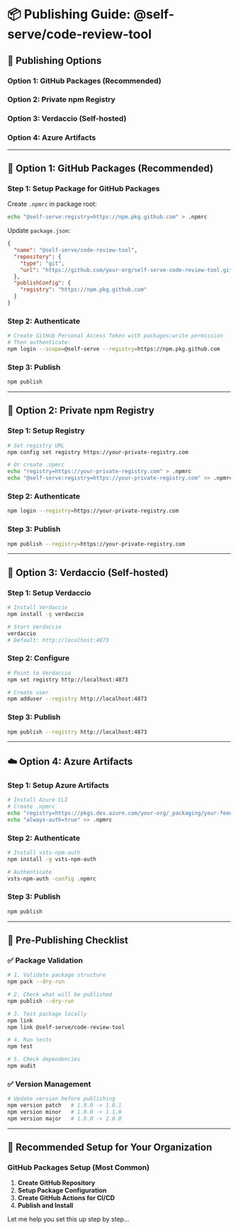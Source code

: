 # 📦 **Publishing Guide: @self-serve/code-review-tool**

## 🎯 **Publishing Options**

### **Option 1: GitHub Packages (Recommended)**
### **Option 2: Private npm Registry**
### **Option 3: Verdaccio (Self-hosted)**
### **Option 4: Azure Artifacts**

---

## 🚀 **Option 1: GitHub Packages (Recommended)**

### **Step 1: Setup Package for GitHub Packages**

Create `.npmrc` in package root:
```bash
echo "@self-serve:registry=https://npm.pkg.github.com" > .npmrc
```

Update `package.json`:
```json
{
  "name": "@self-serve/code-review-tool",
  "repository": {
    "type": "git",
    "url": "https://github.com/your-org/self-serve-code-review-tool.git"
  },
  "publishConfig": {
    "registry": "https://npm.pkg.github.com"
  }
}
```

### **Step 2: Authenticate**
```bash
# Create GitHub Personal Access Token with packages:write permission
# Then authenticate:
npm login --scope=@self-serve --registry=https://npm.pkg.github.com
```

### **Step 3: Publish**
```bash
npm publish
```

---

## 🏢 **Option 2: Private npm Registry**

### **Step 1: Setup Registry**
```bash
# Set registry URL
npm config set registry https://your-private-registry.com

# Or create .npmrc
echo "registry=https://your-private-registry.com" > .npmrc
echo "@self-serve:registry=https://your-private-registry.com" >> .npmrc
```

### **Step 2: Authenticate**
```bash
npm login --registry=https://your-private-registry.com
```

### **Step 3: Publish**
```bash
npm publish --registry=https://your-private-registry.com
```

---

## 🐳 **Option 3: Verdaccio (Self-hosted)**

### **Step 1: Setup Verdaccio**
```bash
# Install Verdaccio
npm install -g verdaccio

# Start Verdaccio
verdaccio
# Default: http://localhost:4873
```

### **Step 2: Configure**
```bash
# Point to Verdaccio
npm set registry http://localhost:4873

# Create user
npm adduser --registry http://localhost:4873
```

### **Step 3: Publish**
```bash
npm publish --registry http://localhost:4873
```

---

## ☁️ **Option 4: Azure Artifacts**

### **Step 1: Setup Azure Artifacts**
```bash
# Install Azure CLI
# Create .npmrc
echo "registry=https://pkgs.dev.azure.com/your-org/_packaging/your-feed/npm/registry/" > .npmrc
echo "always-auth=true" >> .npmrc
```

### **Step 2: Authenticate**
```bash
# Install vsts-npm-auth
npm install -g vsts-npm-auth

# Authenticate
vsts-npm-auth -config .npmrc
```

### **Step 3: Publish**
```bash
npm publish
```

---

## 🔧 **Pre-Publishing Checklist**

### **✅ Package Validation**
```bash
# 1. Validate package structure
npm pack --dry-run

# 2. Check what will be published
npm publish --dry-run

# 3. Test package locally
npm link
npm link @self-serve/code-review-tool

# 4. Run tests
npm test

# 5. Check dependencies
npm audit
```

### **✅ Version Management**
```bash
# Update version before publishing
npm version patch   # 1.0.0 -> 1.0.1
npm version minor   # 1.0.0 -> 1.1.0
npm version major   # 1.0.0 -> 2.0.0
```

---

## 🎯 **Recommended Setup for Your Organization**

### **GitHub Packages Setup (Most Common)**

1. **Create GitHub Repository**
2. **Setup Package Configuration**
3. **Create GitHub Actions for CI/CD**
4. **Publish and Install**

Let me help you set this up step by step...
